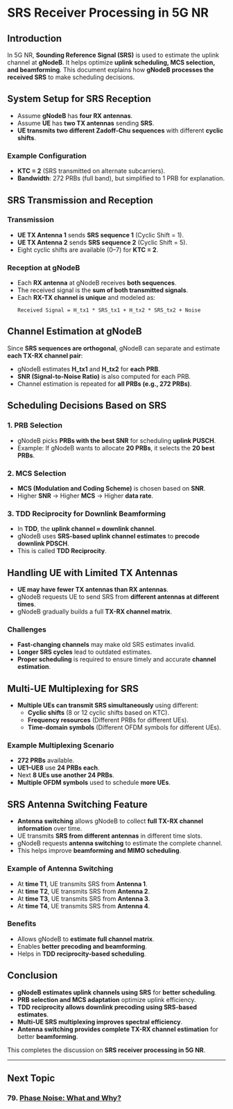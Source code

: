 # SRS Receiver Processing in 5G NR

## Introduction
In 5G NR, **Sounding Reference Signal (SRS)** is used to estimate the uplink channel at **gNodeB**. It helps optimize **uplink scheduling, MCS selection, and beamforming**. This document explains how **gNodeB processes the received SRS** to make scheduling decisions.

## System Setup for SRS Reception
- Assume **gNodeB** has **four RX antennas**.
- Assume **UE** has **two TX antennas** sending **SRS**.
- **UE transmits two different Zadoff-Chu sequences** with different **cyclic shifts**.

### Example Configuration
- **KTC = 2** (SRS transmitted on alternate subcarriers).
- **Bandwidth**: 272 PRBs (full band), but simplified to 1 PRB for explanation.

## SRS Transmission and Reception
### Transmission
- **UE TX Antenna 1** sends **SRS sequence 1** (Cyclic Shift = 1).
- **UE TX Antenna 2** sends **SRS sequence 2** (Cyclic Shift = 5).
- Eight cyclic shifts are available (0–7) for **KTC = 2**.

### Reception at gNodeB
- Each **RX antenna** at gNodeB receives **both sequences**.
- The received signal is the **sum of both transmitted signals**.
- Each **RX-TX channel is unique** and modeled as:
  ```
  Received Signal = H_tx1 * SRS_tx1 + H_tx2 * SRS_tx2 + Noise
  ```

## Channel Estimation at gNodeB
Since **SRS sequences are orthogonal**, gNodeB can separate and estimate **each TX-RX channel pair**:
- gNodeB estimates **H_tx1** and **H_tx2** for **each PRB**.
- **SNR (Signal-to-Noise Ratio)** is also computed for each PRB.
- Channel estimation is repeated for **all PRBs (e.g., 272 PRBs)**.

## Scheduling Decisions Based on SRS
### 1. PRB Selection
- gNodeB picks **PRBs with the best SNR** for scheduling **uplink PUSCH**.
- Example: If gNodeB wants to allocate **20 PRBs**, it selects the **20 best PRBs**.

### 2. MCS Selection
- **MCS (Modulation and Coding Scheme)** is chosen based on **SNR**.
- Higher **SNR** → Higher **MCS** → Higher **data rate**.

### 3. TDD Reciprocity for Downlink Beamforming
- In **TDD**, the **uplink channel ≈ downlink channel**.
- gNodeB uses **SRS-based uplink channel estimates** to **precode downlink PDSCH**.
- This is called **TDD Reciprocity**.

## Handling UE with Limited TX Antennas
- **UE may have fewer TX antennas than RX antennas**.
- gNodeB requests UE to send SRS from **different antennas at different times**.
- gNodeB gradually builds a full **TX-RX channel matrix**.

### Challenges
- **Fast-changing channels** may make old SRS estimates invalid.
- **Longer SRS cycles** lead to outdated estimates.
- **Proper scheduling** is required to ensure timely and accurate **channel estimation**.

## Multi-UE Multiplexing for SRS
- **Multiple UEs can transmit SRS simultaneously** using different:
  - **Cyclic shifts** (8 or 12 cyclic shifts based on KTC).
  - **Frequency resources** (Different PRBs for different UEs).
  - **Time-domain symbols** (Different OFDM symbols for different UEs).

### Example Multiplexing Scenario
- **272 PRBs** available.
- **UE1–UE8** use **24 PRBs each**.
- Next **8 UEs use another 24 PRBs**.
- **Multiple OFDM symbols** used to schedule **more UEs**.

## SRS Antenna Switching Feature
- **Antenna switching** allows gNodeB to collect **full TX-RX channel information** over time.
- UE transmits **SRS from different antennas** in different time slots.
- gNodeB requests **antenna switching** to estimate the complete channel.
- This helps improve **beamforming and MIMO scheduling**.

### Example of Antenna Switching
- At **time T1**, UE transmits SRS from **Antenna 1**.
- At **time T2**, UE transmits SRS from **Antenna 2**.
- At **time T3**, UE transmits SRS from **Antenna 3**.
- At **time T4**, UE transmits SRS from **Antenna 4**.

### Benefits
- Allows gNodeB to **estimate full channel matrix**.
- Enables **better precoding and beamforming**.
- Helps in **TDD reciprocity-based scheduling**.

## Conclusion
- **gNodeB estimates uplink channels using SRS** for **better scheduling**.
- **PRB selection and MCS adaptation** optimize uplink efficiency.
- **TDD reciprocity allows downlink precoding using SRS-based estimates**.
- **Multi-UE SRS multiplexing improves spectral efficiency**.
- **Antenna switching provides complete TX-RX channel estimation** for better **beamforming**.

This completes the discussion on **SRS receiver processing in 5G NR**.


---
## Next Topic
### 79. [Phase Noise: What and Why?](../PTRS/Phase_Noise_What_and_Why.md)
